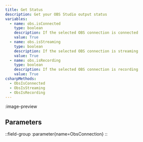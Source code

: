 ```yaml
---
title: Get Status
description: Get your OBS Studio output status
variables:
  - name: obs.isConnected
    type: boolean
    description: If the selected OBS connection is connected
    value: True
  - name: obs.isStreaming
    type: boolean
    description: If the selected OBS connection is streaming
    value: True
  - name: obs.isRecording
    type: boolean
    description: If the selected OBS connection is recording
    value: True
csharpMethods:
  - ObsIsConnected
  - ObsIsStreaming
  - ObsIsRecording
---
```


:image-preview

## Parameters
::field-group
  :parameter{name=ObsConnection}
::